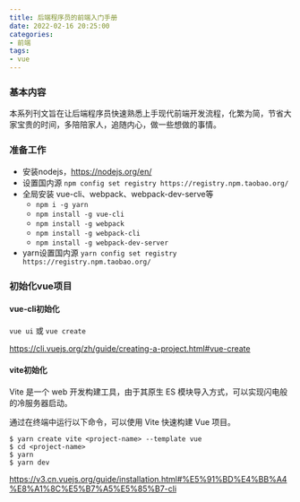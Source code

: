 ```yaml
---
title: 后端程序员的前端入门手册
date: 2022-02-16 20:25:00
categories:
- 前端
tags:
- vue
---
```


### 基本内容

本系列刊文旨在让后端程序员快速熟悉上手现代前端开发流程，化繁为简，节省大家宝贵的时间，多陪陪家人，追随内心，做一些想做的事情。

### 准备工作

* 安装nodejs，https://nodejs.org/en/
* 设置国内源 `npm config set registry https://registry.npm.taobao.org/`
* 全局安装 vue-cli、webpack、webpack-dev-serve等
  * `npm i -g yarn`
  * `npm install -g vue-cli`
  * `npm install -g webpack`
  * `npm install -g webpack-cli`
  * `npm install -g webpack-dev-server`
* yarn设置国内源 `yarn config set registry https://registry.npm.taobao.org/`

<!--more-->

### 初始化vue项目

#### vue-cli初始化

`vue ui` 或 `vue create`

https://cli.vuejs.org/zh/guide/creating-a-project.html#vue-create

#### vite初始化

Vite 是一个 web 开发构建工具，由于其原生 ES 模块导入方式，可以实现闪电般的冷服务器启动。

通过在终端中运行以下命令，可以使用 Vite 快速构建 Vue 项目。

```shell script
$ yarn create vite <project-name> --template vue
$ cd <project-name>
$ yarn
$ yarn dev
```

https://v3.cn.vuejs.org/guide/installation.html#%E5%91%BD%E4%BB%A4%E8%A1%8C%E5%B7%A5%E5%85%B7-cli



<!---
![这里写图片描述](https://objects.yongtao.wang/images/20220216/20220216192215.png)
![这里写图片描述](https://objects.yongtao.wang/images/20220216/20220216192444.png)
![这里写图片描述](https://objects.yongtao.wang/images/20220216/20220216192509.png)
![这里写图片描述](https://objects.yongtao.wang/images/20220216/20220216194509.png)
-->

